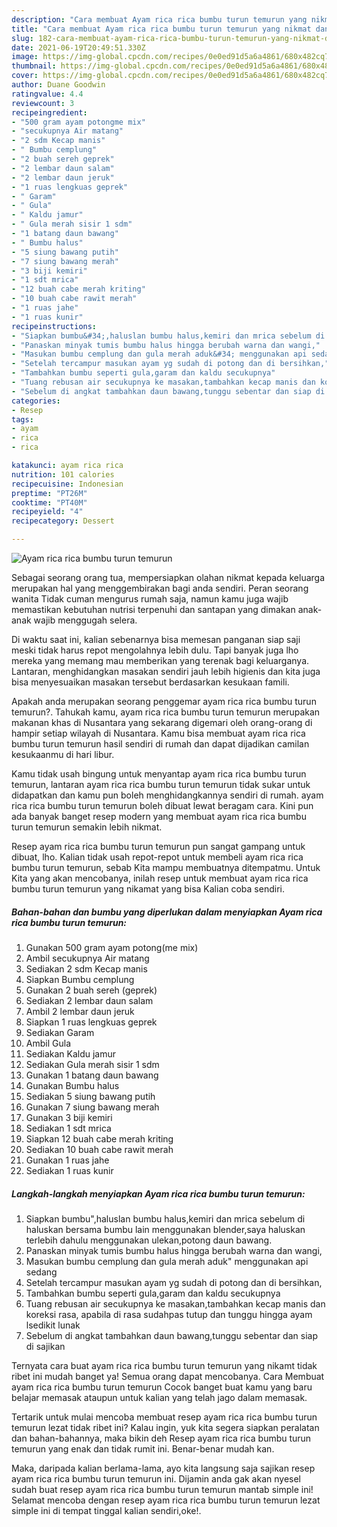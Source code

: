 ```yaml
---
description: "Cara membuat Ayam rica rica bumbu turun temurun yang nikmat dan Mudah Dibuat"
title: "Cara membuat Ayam rica rica bumbu turun temurun yang nikmat dan Mudah Dibuat"
slug: 182-cara-membuat-ayam-rica-rica-bumbu-turun-temurun-yang-nikmat-dan-mudah-dibuat
date: 2021-06-19T20:49:51.330Z
image: https://img-global.cpcdn.com/recipes/0e0ed91d5a6a4861/680x482cq70/ayam-rica-rica-bumbu-turun-temurun-foto-resep-utama.jpg
thumbnail: https://img-global.cpcdn.com/recipes/0e0ed91d5a6a4861/680x482cq70/ayam-rica-rica-bumbu-turun-temurun-foto-resep-utama.jpg
cover: https://img-global.cpcdn.com/recipes/0e0ed91d5a6a4861/680x482cq70/ayam-rica-rica-bumbu-turun-temurun-foto-resep-utama.jpg
author: Duane Goodwin
ratingvalue: 4.4
reviewcount: 3
recipeingredient:
- "500 gram ayam potongme mix"
- "secukupnya Air matang"
- "2 sdm Kecap manis"
- " Bumbu cemplung"
- "2 buah sereh geprek"
- "2 lembar daun salam"
- "2 lembar daun jeruk"
- "1 ruas lengkuas geprek"
- " Garam"
- " Gula"
- " Kaldu jamur"
- " Gula merah sisir 1 sdm"
- "1 batang daun bawang"
- " Bumbu halus"
- "5 siung bawang putih"
- "7 siung bawang merah"
- "3 biji kemiri"
- "1 sdt mrica"
- "12 buah cabe merah kriting"
- "10 buah cabe rawit merah"
- "1 ruas jahe"
- "1 ruas kunir"
recipeinstructions:
- "Siapkan bumbu&#34;,haluslan bumbu halus,kemiri dan mrica sebelum di haluskan bersama bumbu lain menggunakan blender,saya haluskan terlebih dahulu menggunakan ulekan,potong daun bawang."
- "Panaskan minyak tumis bumbu halus hingga berubah warna dan wangi,"
- "Masukan bumbu cemplung dan gula merah aduk&#34; menggunakan api sedang"
- "Setelah tercampur masukan ayam yg sudah di potong dan di bersihkan,"
- "Tambahkan bumbu seperti gula,garam dan kaldu secukupnya"
- "Tuang rebusan air secukupnya ke masakan,tambahkan kecap manis dan koreksi rasa, apabila di rasa sudahpas tutup dan tunggu hingga ayam lsedikit lunak"
- "Sebelum di angkat tambahkan daun bawang,tunggu sebentar dan siap di sajikan"
categories:
- Resep
tags:
- ayam
- rica
- rica

katakunci: ayam rica rica 
nutrition: 101 calories
recipecuisine: Indonesian
preptime: "PT26M"
cooktime: "PT40M"
recipeyield: "4"
recipecategory: Dessert

---
```



![Ayam rica rica bumbu turun temurun](https://img-global.cpcdn.com/recipes/0e0ed91d5a6a4861/680x482cq70/ayam-rica-rica-bumbu-turun-temurun-foto-resep-utama.jpg)

Sebagai seorang orang tua, mempersiapkan olahan nikmat kepada keluarga merupakan hal yang menggembirakan bagi anda sendiri. Peran seorang  wanita Tidak cuman mengurus rumah saja, namun kamu juga wajib memastikan kebutuhan nutrisi terpenuhi dan santapan yang dimakan anak-anak wajib menggugah selera.

Di waktu  saat ini, kalian sebenarnya bisa memesan panganan siap saji meski tidak harus repot mengolahnya lebih dulu. Tapi banyak juga lho mereka yang memang mau memberikan yang terenak bagi keluarganya. Lantaran, menghidangkan masakan sendiri jauh lebih higienis dan kita juga bisa menyesuaikan masakan tersebut berdasarkan kesukaan famili. 



Apakah anda merupakan seorang penggemar ayam rica rica bumbu turun temurun?. Tahukah kamu, ayam rica rica bumbu turun temurun merupakan makanan khas di Nusantara yang sekarang digemari oleh orang-orang di hampir setiap wilayah di Nusantara. Kamu bisa membuat ayam rica rica bumbu turun temurun hasil sendiri di rumah dan dapat dijadikan camilan kesukaanmu di hari libur.

Kamu tidak usah bingung untuk menyantap ayam rica rica bumbu turun temurun, lantaran ayam rica rica bumbu turun temurun tidak sukar untuk didapatkan dan kamu pun boleh menghidangkannya sendiri di rumah. ayam rica rica bumbu turun temurun boleh dibuat lewat beragam cara. Kini pun ada banyak banget resep modern yang membuat ayam rica rica bumbu turun temurun semakin lebih nikmat.

Resep ayam rica rica bumbu turun temurun pun sangat gampang untuk dibuat, lho. Kalian tidak usah repot-repot untuk membeli ayam rica rica bumbu turun temurun, sebab Kita mampu membuatnya ditempatmu. Untuk Kita yang akan mencobanya, inilah resep untuk membuat ayam rica rica bumbu turun temurun yang nikamat yang bisa Kalian coba sendiri.

<!--inarticleads1-->

##### Bahan-bahan dan bumbu yang diperlukan dalam menyiapkan Ayam rica rica bumbu turun temurun:

1. Gunakan 500 gram ayam potong(me mix)
1. Ambil secukupnya Air matang
1. Sediakan 2 sdm Kecap manis
1. Siapkan  Bumbu cemplung
1. Gunakan 2 buah sereh (geprek)
1. Sediakan 2 lembar daun salam
1. Ambil 2 lembar daun jeruk
1. Siapkan 1 ruas lengkuas geprek
1. Sediakan  Garam
1. Ambil  Gula
1. Sediakan  Kaldu jamur
1. Sediakan  Gula merah sisir 1 sdm
1. Gunakan 1 batang daun bawang
1. Gunakan  Bumbu halus
1. Sediakan 5 siung bawang putih
1. Gunakan 7 siung bawang merah
1. Gunakan 3 biji kemiri
1. Sediakan 1 sdt mrica
1. Siapkan 12 buah cabe merah kriting
1. Sediakan 10 buah cabe rawit merah
1. Gunakan 1 ruas jahe
1. Sediakan 1 ruas kunir




<!--inarticleads2-->

##### Langkah-langkah menyiapkan Ayam rica rica bumbu turun temurun:

1. Siapkan bumbu&#34;,haluslan bumbu halus,kemiri dan mrica sebelum di haluskan bersama bumbu lain menggunakan blender,saya haluskan terlebih dahulu menggunakan ulekan,potong daun bawang.
1. Panaskan minyak tumis bumbu halus hingga berubah warna dan wangi,
1. Masukan bumbu cemplung dan gula merah aduk&#34; menggunakan api sedang
1. Setelah tercampur masukan ayam yg sudah di potong dan di bersihkan,
1. Tambahkan bumbu seperti gula,garam dan kaldu secukupnya
1. Tuang rebusan air secukupnya ke masakan,tambahkan kecap manis dan koreksi rasa, apabila di rasa sudahpas tutup dan tunggu hingga ayam lsedikit lunak
1. Sebelum di angkat tambahkan daun bawang,tunggu sebentar dan siap di sajikan




Ternyata cara buat ayam rica rica bumbu turun temurun yang nikamt tidak ribet ini mudah banget ya! Semua orang dapat mencobanya. Cara Membuat ayam rica rica bumbu turun temurun Cocok banget buat kamu yang baru belajar memasak ataupun untuk kalian yang telah jago dalam memasak.

Tertarik untuk mulai mencoba membuat resep ayam rica rica bumbu turun temurun lezat tidak ribet ini? Kalau ingin, yuk kita segera siapkan peralatan dan bahan-bahannya, maka bikin deh Resep ayam rica rica bumbu turun temurun yang enak dan tidak rumit ini. Benar-benar mudah kan. 

Maka, daripada kalian berlama-lama, ayo kita langsung saja sajikan resep ayam rica rica bumbu turun temurun ini. Dijamin anda gak akan nyesel sudah buat resep ayam rica rica bumbu turun temurun mantab simple ini! Selamat mencoba dengan resep ayam rica rica bumbu turun temurun lezat simple ini di tempat tinggal kalian sendiri,oke!.

